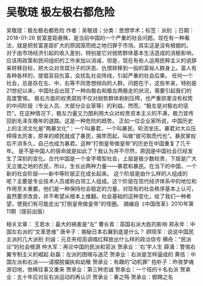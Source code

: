 # 吴敬琏  极左极右都危险

吴敬琏：极左极右都危险
作者：吴敬琏；分类：思想学术；标签：派别 ；日期：2018-01-26
贫富差距悬殊，是当前中国的一个严重的社会问题。现在有一种看法，就是把贫富差距扩大的原因笼而统之地归罪于市场。其实这是没有根据的。
对于由市场经济引起的收入差别，特别是它对弱势群体基本生活造成的消极影响，应该用政策和民间组织的工作来加以消减，但是，现在有些人运用民粹主义的说辞来转移目标，把大众对贪腐分子的厌恶、仇恨转移到一般的富裕人群身上。富人有各种各样的，提倡盲目仇富，会扰乱社会阵线，引起严重的社会后果。
任何一个社会，总是存在左、中、右等不同思想倾向的人群。问题在于，这些年来，特别是21世纪以来，中国社会出现了一种向极右和极左两极走的状况，需要引起我们的高度警惕。
极右方面的权贵腐败不仅对弱势群体剥削压榨，也严重损害没有权势的中间阶层（专业人员、大部分企业家等）的利益。然而，“极左是对极右的惩罚”。在这种情况下，极左力量又力图利用大众对权贵资本主义的不满，极力宣传回到毛泽东晚年的道路。这是一种危险的趋势。
正如一位企业家所说，中国历史上的主流文化是“两暴文化”：一个叫暴君，一个叫暴民，轮流坐庄。暴君对大众压榨得太厉害，原来的顺民就成了暴民，揭竿而起，叫做“彼可取而代也”。暴民掌权后不消多久，自己也成为暴君。这种“打倒皇帝做皇帝”的历史在中国重复了几千年。
是不是中国人的宿命就是如此了？我认为并不尽然，原因是中国社会已经发生了深刻的变化。古代中国是一个金字塔型社会，上层是极少数权贵，下层是广大无立锥之地的农民，所以，生长出两种力量——暴君和暴民。在当下的中国，一个新的社会阶层——新中等阶层正在成长起来。
这个阶层是由什么样的人组成的呢？主要是专业技术人员或称白领工人组成。这个阶层在现代经济体系中的地位和作用至关重要。他们是一种保持社会稳定的力量，对现有的社会秩序基本上认可，虽然要求改良，并不希望从根本上推翻。社会基础的这种变化，给了我们一种希望，使我们有可能走出“打倒皇帝做皇帝”的怪圈。
摘编自《中国改革》2010年第11期（提前出版）

相关文章：
王若水：最大的祸害是“左”
曹长青：英国右派大胜的影响
郑永年：中国左右派的“文革思维”
唐辛子：揭秘日本右翼到底是什么？
顾晓军：说说中国民主派的几大派别
刘诚：元旦央视高调唱红释放出什么样的政治信号
横舟：“民派论”的社会根源
仲大军：再论中国的民派和官派
贺承业：‘右’字人生
薛涌：警惕右翼专制主义的崛起
赵磊：左派的困境与迷茫
贺承业：右派是怎样逼成的
黄佶：中国左派和右派——请摆脱偏执和幼稚
贺承业：有趣的“动机罪”
抱朴子：昨夜梦魂游旧地，依稀往事又重来
贺承业：第三种忠诚
贺承业：一个班的十名右派
贺承业：五十年后对反右派运动的再认识
贺承业：春之殇
贺承业：御赐之名